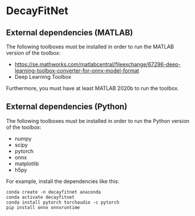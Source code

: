 # DecayFitNet
## External dependencies (MATLAB)
The following toolboxes must be installed in order to run the MATLAB version of the toolbox:
- https://se.mathworks.com/matlabcentral/fileexchange/67296-deep-learning-toolbox-converter-for-onnx-model-format
- Deep Learning Toolbox

Furthermore, you must have at least MATLAB 2020b to run the toolbox.

## External dependencies (Python)
The following toolboxes must be installed in order to run the Python version of the toolbox:
- numpy
- scipy
- pytorch
- onnx
- matplotlib
- h5py

For example, install the dependencies like this:
```
conda create -n decayfitnet anaconda
conda activate decayfitnet
conda install pytorch torchaudio -c pytorch
pip install onnx onnxruntime
```
